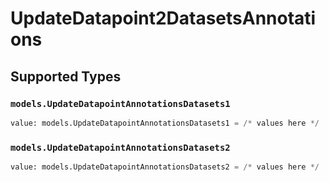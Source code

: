 # UpdateDatapoint2DatasetsAnnotations


## Supported Types

### `models.UpdateDatapointAnnotationsDatasets1`

```python
value: models.UpdateDatapointAnnotationsDatasets1 = /* values here */
```

### `models.UpdateDatapointAnnotationsDatasets2`

```python
value: models.UpdateDatapointAnnotationsDatasets2 = /* values here */
```

